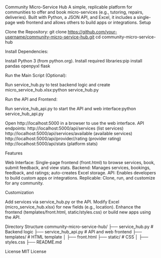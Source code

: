 Community Micro-Service Hub
A simple, replicable platform for communities to offer and book micro-services (e.g., tutoring, repairs, deliveries). Built with Python, a JSON API, and Excel, it includes a single-page web frontend and allows others to build apps or integrations.
Setup

Clone the Repository:
git clone https://github.com/your-username/community-micro-service-hub.git
cd community-micro-service-hub


Install Dependencies:

Install Python 3 (from python.org).
Install required libraries:pip install pandas openpyxl flask




Run the Main Script (Optional):

Run service_hub.py to test backend logic and create micro_service_hub.xlsx:python service_hub.py




Run the API and Frontend:

Run service_hub_api.py to start the API and web interface:python service_hub_api.py


Open http://localhost:5000 in a browser to use the web interface.
API endpoints:
http://localhost:5000/api/services (list services)
http://localhost:5000/api/services/available (available services)
http://localhost:5000/api/provider/<name>/rating (provider rating)
http://localhost:5000/api/stats (platform stats)





Features

Web Interface: Single-page frontend (front.html) to browse services, book, submit feedback, and view stats.
Backend: Manages services, bookings, feedback, and ratings; auto-creates Excel storage.
API: Enables developers to build custom apps or integrations.
Replicable: Clone, run, and customize for any community.

Customization

Add services via service_hub.py or the API.
Modify Excel (micro_service_hub.xlsx) for new fields (e.g., location).
Enhance the frontend (templates/front.html, static/styles.css) or build new apps using the API.

Directory Structure
community-micro-service-hub/
├── service_hub.py          # Backend logic
├── service_hub_api.py      # API and web frontend
├── templates/              # HTML template
│   ├── front.html
├── static/                 # CSS
│   ├── styles.css
├── README.md

License
MIT License
